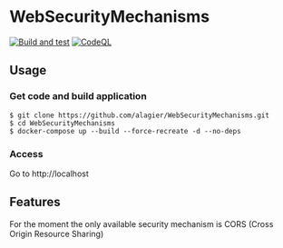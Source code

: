 # WebSecurityMechanisms

[![Build and test](https://github.com/alagier/WebSecurityMechanisms/actions/workflows/main.yml/badge.svg)](https://github.com/alagier/WebSecurityMechanisms/actions/workflows/main.yml)
[![CodeQL](https://github.com/alagier/WebSecurityMechanisms/actions/workflows/github-code-scanning/codeql/badge.svg)](https://github.com/alagier/WebSecurityMechanisms/actions/workflows/github-code-scanning/codeql)

## Usage

### Get code and build application
```
$ git clone https://github.com/alagier/WebSecurityMechanisms.git
$ cd WebSecurityMechanisms
$ docker-compose up --build --force-recreate -d --no-deps
```

### Access

Go to http://localhost

## Features

For the moment the only available security mechanism is CORS (Cross Origin Resource Sharing)

